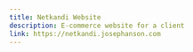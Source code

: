 ```yaml
---
title: Netkandi Website
description: E-commerce website for a client
link: https://netkandi.josephanson.com
---
```

